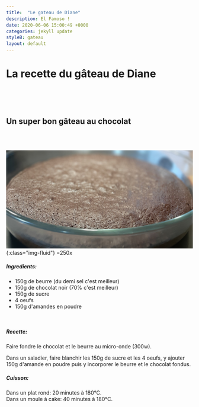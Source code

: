 ```yaml
---
title:  "Le gateau de Diane"
description: El Famoso !
date: 2020-06-06 15:00:49 +0000
categories: jekyll update
styleB: gateau
layout: default
---
```


# La recette du gâteau de Diane <br>
<br>
<br>
<br>


## Un super bon gâteau au chocolat <br>
<br>
<br>

![Gateau de diane](/images/diane.jpg){:class="img-fluid"} =250x

##### Ingredients:

 - 150g de beurre (du demi sel c'est meilleur)
 - 150g de chocolat noir (70% c'est meilleur)
 - 150g de sucre
 - 4 oeufs
- 150g d'amandes en poudre
<br>


##### Recette:

Faire fondre le chocolat et le beurre au micro-onde (300w).

Dans un saladier, faire blanchir les 150g de sucre et les 4 oeufs, y ajouter 150g d'amande en poudre puis y incorporer le beurre et le chocolat fondus.

##### Cuisson:

Dans un plat rond: 20 minutes à 180°C.<br>
Dans un moule à cake: 40 minutes à 180°C.